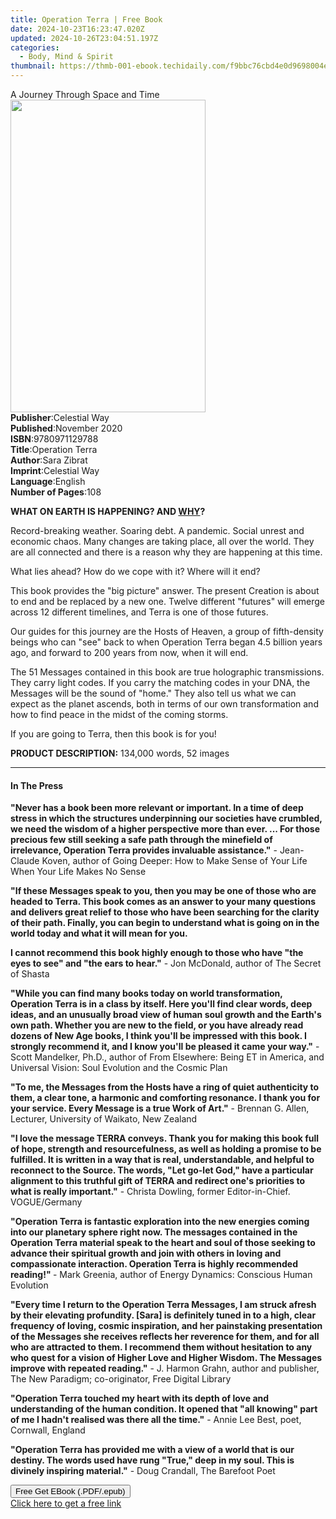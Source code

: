 ```yaml
---
title: Operation Terra | Free Book
date: 2024-10-23T16:23:47.020Z
updated: 2024-10-26T23:04:51.197Z
categories:
  - Body, Mind & Spirit
thumbnail: https://thmb-001-ebook.techidaily.com/f9bbc76cbd4e0d9698004e4bfeb858cc5b756f808ede5bbf8c152e43016b8e1a.jpg
---
```

<main id="book-container">
  <div class="flex flex-col">
    <div class="book-brief flex-1 py-6 px-4 sm:p-6 md:py-10 md:px-8">
      <!-- brief-->
      <div class="book-brief-main">A Journey Through Space and Time</div>
    </div>
    <div
      class="book-meta-info flex-1 grid gap-4 col-start-1 col-end-3 row-start-1 sm:mb-6 sm:grid-cols-4 lg:gap-6 lg:col-start-2 lg:row-end-6 lg:row-span-6 lg:mb-0"
    >
      <div
        class="book-meta-info-left place-content-center mt-4 p-4 text-sm leading-6 col-start-2 col-span-2 dark:text-slate-400"
      >
        <img
          class="w-full h-500 object-cover rounded-lg sm:h-255 sm:col-span-2 lg:col-span-full"
          src="https://img-001-ebook.techidaily.com/3abd12421e78b42ae3273f36abf90c617a538aab0d50bbdb7a0d4c4b918f1b72.jpg"
          alt=""
          width="312"
          height="500"
        />
      </div>
      <div
        class="book-meta-info-right mt-2 col-start-1 row-start-2 col-span-3 self-center"
      >
        <!-- meta data  -->
        <div class="flex flex-col px-4 md:px-8">
          <div class="flex-1">
            <strong>Publisher</strong>:<span class="px-2">Celestial Way</span>
          </div>
          <div class="flex-1">
            <strong>Published</strong>:<span class="px-2">November 2020</span>
          </div>
          <div class="flex-1">
            <strong>ISBN</strong>:<span class="px-2">9780971129788</span>
          </div>
          <div class="flex-1">
            <strong>Title</strong>:<span class="px-2">Operation Terra</span>
          </div>
          <div class="flex-1">
            <strong>Author</strong>:<span class="px-2">Sara Zibrat</span>
          </div>
          <div class="flex-1">
            <strong>Imprint</strong>:<span class="px-2">Celestial Way</span>
          </div>
          <div class="flex-1">
            <strong>Language</strong>:<span class="px-2">English</span>
          </div>
          <div class="flex-1">
            <strong>Number of Pages</strong>:<span class="px-2">108</span>
          </div>
        </div>
      </div>
    </div>
    <div class="book-description flex-1 py-6 px-4 sm:p-6 md:py-10 md:px-8">
      <div class="book-description-main">
        <div accordion-content="" id="description">
          <p>
            <strong>WHAT ON EARTH IS HAPPENING? AND <u>WHY</u>?</strong>
          </p>
          <p>
            Record-breaking weather. Soaring debt. A pandemic. Social unrest and
            economic chaos. Many changes are taking place, all over the world.
            They are all connected and there is a reason why they are happening
            at this time.
          </p>
          <p>What lies ahead? How do we cope with it? Where will it end?</p>
          <p>
            This book provides the "big picture" answer. The present Creation is
            about to end and be replaced by a new one. Twelve different
            "futures" will emerge across 12 different timelines, and Terra is
            one of those futures.
          </p>
          <p>
            Our guides for this journey are the Hosts of Heaven, a group of
            fifth-density beings who can "see" back to when Operation Terra
            began 4.5 billion years ago, and forward to 200 years from now, when
            it will end.
          </p>
          <p>
            The 51 Messages contained in this book are true holographic
            transmissions. They carry light codes. If you carry the matching
            codes in your DNA, the Messages will be the sound of "home." They
            also tell us what we can expect as the planet ascends, both in terms
            of our own transformation and how to find peace in the midst of the
            coming storms.
          </p>
          <p>If you are going to Terra, then this book is for you!</p>
          <p><strong>PRODUCT DESCRIPTION:</strong> 134,000 words, 52 images</p>
        </div>
        <div class="accordion-fader"></div>
      </div>
    </div>
    <div class="book-excerpts flex-1 py-6 px-4 sm:p-6 md:py-10 md:px-8">
      <!-- excerpts-->
      <div class="book-excerpts-main">
        <hr />
        <h4 class="placeholder placeholder-heading">
          <span>In The Press</span>
        </h4>
        <p></p>
        <p>
          <strong
            >"Never has a book been more relevant or important. In a time of
            deep stress in which the structures underpinning our societies have
            crumbled, we need the wisdom of a higher perspective more than ever.
            ... For those precious few still seeking a safe path through the
            minefield of irrelevance, Operation Terra provides invaluable
            assistance."</strong
          >
          - Jean-Claude Koven, author of Going Deeper: How to Make Sense of Your
          Life When Your Life Makes No Sense
        </p>
        <p>
          <strong
            >"If these Messages speak to you, then you may be one of those who
            are headed to Terra. This book comes as an answer to your many
            questions and delivers great relief to those who have been searching
            for the clarity of their path. Finally, you can begin to understand
            what is going on in the world today and what it will mean for
            you.</strong
          >
        </p>
        <p>
          <strong
            >I cannot recommend this book highly enough to those who have "the
            eyes to see" and "the ears to hear."</strong
          >
          - Jon McDonald, author of The Secret of Shasta
        </p>
        <p>
          <strong
            >"While you can find many books today on world transformation,
            Operation Terra is in a class by itself. Here you'll find clear
            words, deep ideas, and an unusually broad view of human soul growth
            and the Earth's own path. Whether you are new to the field, or you
            have already read dozens of New Age books, I think you'll be
            impressed with this book. I strongly recommend it, and I know you'll
            be pleased it came your way."</strong
          >
          - Scott Mandelker, Ph.D., author of From Elsewhere: Being ET in
          America, and Universal Vision: Soul Evolution and the Cosmic Plan
        </p>
        <p>
          <strong
            >"To me, the Messages from the Hosts have a ring of quiet
            authenticity to them, a clear tone, a harmonic and comforting
            resonance. I thank you for your service. Every Message is a true
            Work of Art."</strong
          >&nbsp;- Brennan G. Allen, Lecturer, University of Waikato, New
          Zealand
        </p>
        <p>
          <strong
            >"I love the message TERRA conveys. Thank you for making this book
            full of hope, strength and resourcefulness, as well as holding a
            promise to be fulfilled. It is written in a way that is real,
            understandable, and helpful to reconnect to the Source. The words,
            "Let go-let God," have a particular alignment to this truthful gift
            of TERRA and redirect one's priorities to what is really
            important."</strong
          >
          - Christa Dowling, former Editor-in-Chief. VOGUE/Germany
        </p>
        <p>
          <strong
            >"Operation Terra is fantastic exploration into the new energies
            coming into our planetary sphere right now. The messages contained
            in the Operation Terra material speak to the heart and soul of those
            seeking to advance their spiritual growth and join with others in
            loving and compassionate interaction. Operation Terra is highly
            recommended reading!" </strong
          >- Mark Greenia, author of Energy Dynamics: Conscious Human Evolution
        </p>
        <p>
          <strong
            >"Every time I return to the Operation Terra Messages, I am struck
            afresh by their elevating profundity. [Sara] is definitely tuned in
            to a high, clear frequency of loving, cosmic inspiration, and her
            painstaking presentation of the Messages she receives reflects her
            reverence for them, and for all who are attracted to them. I
            recommend them without hesitation to any who quest for a vision of
            Higher Love and Higher Wisdom. The Messages improve with repeated
            reading."</strong
          >
          - J. Harmon Grahn, author and publisher, The New Paradigm;
          co-originator, Free Digital Library
        </p>
        <p>
          <strong
            >"Operation Terra touched my heart with its depth of love and
            understanding of the human condition. It opened that "all knowing"
            part of me I hadn't realised was there all the time."</strong
          >
          - Annie Lee Best, poet, Cornwall, England
        </p>
        <p>
          <strong
            >"Operation Terra has provided me with a view of a world that is our
            destiny. The words used have rung "True," deep in my soul. This is
            divinely inspiring material."</strong
          >
          - Doug Crandall, The Barefoot Poet
        </p>
        <p></p>
      </div>
    </div>
    <div
      class="book-about-author flex-1 py-6 px-4 sm:p-6 md:py-10 md:px-8"
    ></div>
    <div class="book-free-get flex-1 py-6 px-4 sm:p-6 md:py-10 md:px-8">
      <button
        id="btn-free-get"
        class="bg-blue-500 hover:bg-blue-700 text-white font-bold py-2 px-4 rounded"
      >
        Free Get EBook (.PDF/.epub)
      </button>
      <div id="countdown-display" class="px-2 text-lg mt-2"></div>
      <a
        id="free-link"
        class="hidden bg-blue-500 hover:bg-blue-700 text-white font-bold py-2 px-4 rounded"
        href="https://www.ebooks.com/en-us/book/210147766/operation-terra/sara-zibrat/"
        target="_blank"
        >Click here to get a free link</a
      >
    </div>
    <script>
      let countdownTime = 0;
      let countdownInterval = null;
      document
        .getElementById('btn-free-get')
        .addEventListener('click', startCountdown);
      function startCountdown() {
        countdownTime = new Date().getTime() + 60000 * 3;
        countdownInterval = setInterval(updateCountdown, 1000);
        document.getElementById('btn-free-get').disabled = true;
        document
          .getElementById('btn-free-get')
          .classList.add('bg-gray-500', 'cursor-not-allowed');
      }
      function updateCountdown() {
        let currentTime = new Date().getTime();
        let timeLeft = countdownTime - currentTime;
        let secondsLeft = Math.floor(timeLeft / 1000);
        document.getElementById('countdown-display').innerHTML =
          `Remaining time: ${secondsLeft} seconds.`;
        if (secondsLeft <= 0) {
          clearInterval(countdownInterval);
          document.getElementById('btn-free-get').classList.add('hidden');
          document.getElementById('free-link').classList.remove('hidden');
          document.getElementById('countdown-display').innerHTML = '';
        }
      }
    </script>
  </div>
</main>

<ins class="adsbygoogle"
      style="display:block"
      data-ad-client="ca-pub-7571918770474297"
      data-ad-slot="8358498916"
      data-ad-format="auto"
      data-full-width-responsive="true"></ins>
    